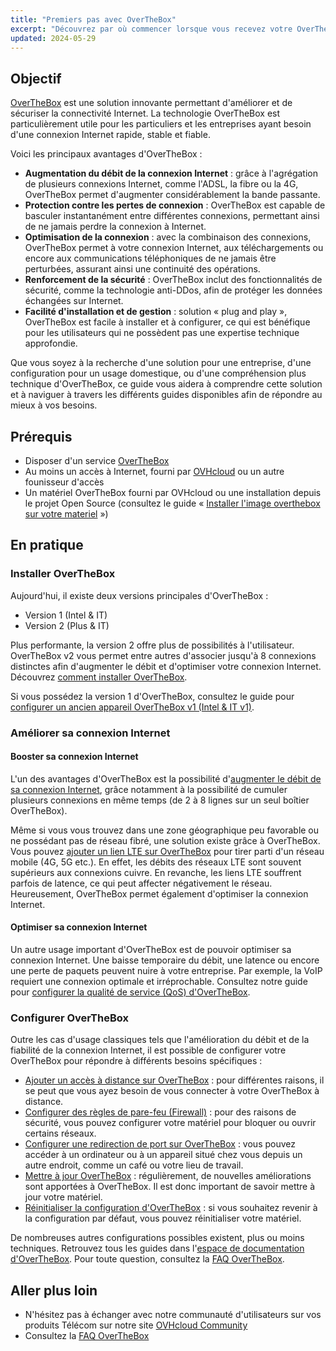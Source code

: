 ```yaml
---
title: "Premiers pas avec OverTheBox"
excerpt: "Découvrez par où commencer lorsque vous recevez votre OverTheBox"
updated: 2024-05-29
---
```


## Objectif

[OverTheBox](https://www.ovhtelecom.fr/overthebox/) est une solution innovante permettant d'améliorer et de sécuriser la connectivité Internet. La technologie OverTheBox est particulièrement utile pour les particuliers et les entreprises ayant besoin d'une connexion Internet rapide, stable et fiable.

Voici les principaux avantages d'OverTheBox :

- **Augmentation du débit de la connexion Internet** : grâce à l'agrégation de plusieurs connexions Internet, comme l'ADSL, la fibre ou la 4G, OverTheBox permet d'augmenter considérablement la bande passante.
- **Protection contre les pertes de connexion** : OverTheBox est capable de basculer instantanément entre différentes connexions, permettant ainsi de ne jamais perdre la connexion à Internet.
- **Optimisation de la connexion** : avec la combinaison des connexions, OverTheBox permet à votre connexion Internet, aux téléchargements ou encore aux communications téléphoniques de ne jamais être perturbées, assurant ainsi une continuité des opérations.
- **Renforcement de la sécurité** : OverTheBox inclut des fonctionnalités de sécurité, comme la technologie anti-DDos, afin de protéger les données échangées sur Internet.
- **Facilité d'installation et de gestion** : solution « plug and play », OverTheBox est facile à installer et à configurer, ce qui est bénéfique pour les utilisateurs qui ne possèdent pas une expertise technique approfondie.

Que vous soyez à la recherche d'une solution pour une entreprise, d'une configuration pour un usage domestique, ou d'une compréhension plus technique d'OverTheBox, ce guide vous aidera à comprendre cette solution et à naviguer à travers les différents guides disponibles afin de répondre au mieux à vos besoins.

## Prérequis

- Disposer d'un service [OverTheBox](https://www.ovhtelecom.fr/overthebox/)
- Au moins un accès à Internet, fourni par [OVHcloud](https://www.ovhtelecom.fr/offre-internet/) ou un autre founisseur d'accès
- Un matériel OverTheBox fourni par OVHcloud ou une installation depuis le projet Open Source (consultez le guide « [Installer l'image overthebox sur votre materiel](/pages/web_cloud/internet/overthebox/advanced_installer_limage_overthebox_sur_votre_materiel) »)

## En pratique

### Installer OverTheBox

Aujourd'hui, il existe deux versions principales d'OverTheBox :

- Version 1 (Intel & IT)
- Version 2 (Plus & IT)

Plus performante, la version 2 offre plus de possibilités à l'utilisateur. OverTheBox v2 vous permet entre autres d'associer jusqu'à 8 connexions distinctes afin d'augmenter le débit et d'optimiser votre connexion Internet. Découvrez [comment installer OverTheBox](/pages/web_cloud/internet/overthebox/plus_itv2_installation).

Si vous possédez la version 1 d'OverTheBox, consultez le guide pour [configurer un ancien appareil OverTheBox v1 (Intel & IT v1)](/pages/web_cloud/internet/overthebox/intel_itv1_installation).

### Améliorer sa connexion Internet

#### Booster sa connexion Internet

L'un des avantages d'OverTheBox est la possibilité d'[augmenter le débit de sa connexion Internet](https://www.ovhtelecom.fr/overthebox/booster-connexion.xml), grâce notamment à la possibilité de cumuler plusieurs connexions en même temps (de 2 à 8 lignes sur un seul boîtier OverTheBox).

Même si vous vous trouvez dans une zone géographique peu favorable ou ne possédant pas de réseau fibré, une solution existe grâce à OverTheBox. Vous pouvez [ajouter un lien LTE sur OverTheBox](/pages/web_cloud/internet/overthebox/plus_itv2_lte) pour tirer parti d'un réseau mobile (4G, 5G etc.). En effet, les débits des réseaux LTE sont souvent supérieurs aux connexions cuivre. En revanche, les liens LTE souffrent parfois de latence, ce qui peut affecter négativement le réseau. Heureusement, OverTheBox permet également d'optimiser la connexion Internet.

#### Optimiser sa connexion Internet

Un autre usage important d'OverTheBox est de pouvoir optimiser sa connexion Internet. Une baisse temporaire du débit, une latence ou encore une perte de paquets peuvent nuire à votre entreprise. Par exemple, la VoIP requiert une connexion optimale et irréprochable. Consultez notre guide pour [configurer la qualité de service (QoS) d'OverTheBox](/pages/web_cloud/internet/overthebox/config_qos).

### Configurer OverTheBox

Outre les cas d'usage classiques tels que l'amélioration du débit et de la fiabilité de la connexion Internet, il est possible de configurer votre OverTheBox pour répondre à différents besoins spécifiques :

- [Ajouter un accès à distance sur OverTheBox](/pages/web_cloud/internet/overthebox/middle_acces_a_distance) : pour différentes raisons, il se peut que vous ayez besoin de vous connecter à votre OverTheBox à distance.
- [Configurer des règles de pare-feu (Firewall)](/pages/web_cloud/internet/overthebox/advanced_regles_firewall) : pour des raisons de sécurité, vous pouvez configurer votre matériel pour bloquer ou ouvrir certains réseaux.
- [Configurer une redirection de port sur OverTheBox](/pages/web_cloud/internet/overthebox/middle_redirection_de_port) : vous pouvez accéder à un ordinateur ou à un appareil situé chez vous depuis un autre endroit, comme un café ou votre lieu de travail.
- [Mettre à jour OverTheBox](/pages/web_cloud/internet/overthebox/config_upgrade) : régulièrement, de nouvelles améliorations sont apportées à OverTheBox. Il est donc important de savoir mettre à jour votre matériel.
- [Réinitialiser la configuration d'OverTheBox](/pages/web_cloud/internet/overthebox/config_reset) : si vous souhaitez revenir à la configuration par défaut, vous pouvez réinitialiser votre matériel.

De nombreuses autres configurations possibles existent, plus ou moins techniques. Retrouvez tous les guides dans l'[espace de documentation d'OverTheBox](/products/web-cloud-internet-overthebox). Pour toute question, consultez la [FAQ OverTheBox](/pages/web_cloud/internet/overthebox/install_faq).

## Aller plus loin

- N'hésitez pas à échanger avec notre communauté d'utilisateurs sur vos produits Télécom sur notre site [OVHcloud Community](https://community.ovh.com/c/telecom)
- Consultez la [FAQ OverTheBox](/pages/web_cloud/internet/overthebox/install_faq)
